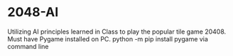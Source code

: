 # 2048-AI
Utilizing AI principles learned in Class to play the popular tile game 20408. Must have Pygame installed on PC. 
 python -m pip install pygame via command line
 

